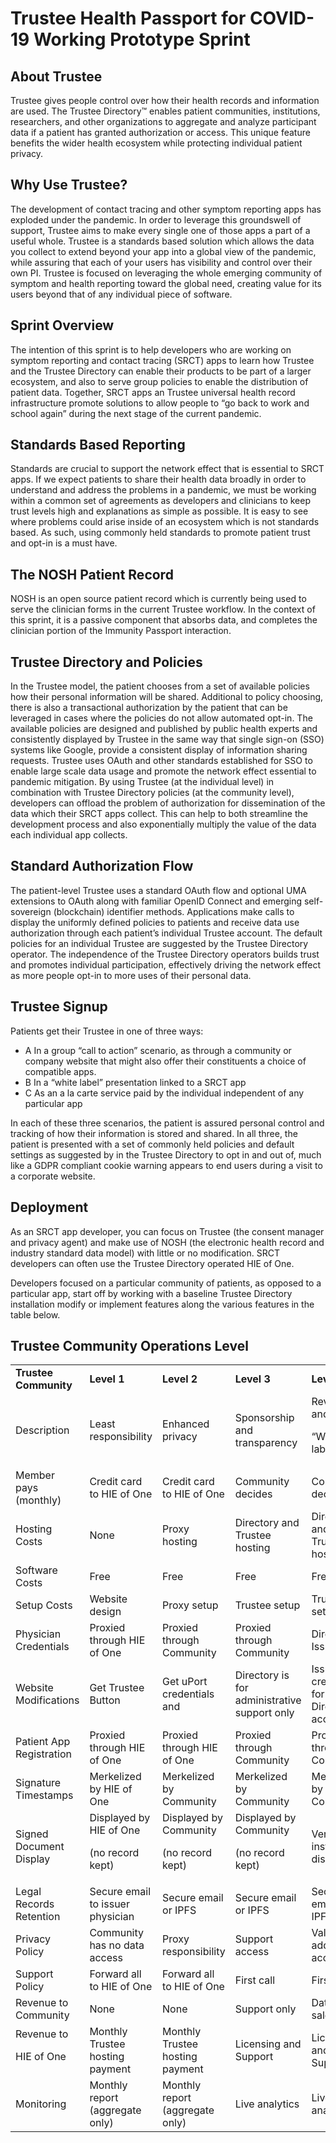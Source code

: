 # Trustee Health Passport for COVID-19 Working Prototype Sprint

## About Trustee

Trustee gives people control over how their health records and information are used. The Trustee Directory™ enables patient communities, institutions, researchers, and other organizations to aggregate and analyze participant data if a patient has granted authorization or access. This unique feature benefits the wider health ecosystem while protecting individual patient privacy.

## Why Use Trustee?

The development of contact tracing and other symptom reporting apps has exploded under the pandemic. In order to leverage this groundswell of support, Trustee aims to make every single one of those apps a part of a useful whole. Trustee is a standards based solution which allows the data you collect to extend beyond your app into a global view of the pandemic, while assuring that each of your users has visibility and control over their own PI. Trustee is focused on leveraging the whole emerging community of symptom and health reporting toward the global need, creating value for its users beyond that of any individual piece of software.

## Sprint Overview

The intention of this sprint is to help developers who are working on symptom reporting and contact tracing (SRCT) apps to learn how Trustee and the Trustee Directory can enable their products to be part of a larger ecosystem, and also to serve group policies to enable the distribution of patient data. Together, SRCT apps an Trustee universal health record infrastructure promote solutions to allow people to “go back to work and school again” during the next stage of the current pandemic.

## Standards Based Reporting

Standards are crucial to support the network effect that is essential to SRCT apps. If we expect patients to share their health data broadly in order to understand and address the problems in a pandemic, we must be working within a common set of agreements as developers and clinicians to keep trust levels high and explanations as simple as possible. It is easy to see where problems could arise inside of an ecosystem which is not standards based. As such, using commonly held standards to promote patient trust and opt-in is a must have.

## The NOSH Patient Record

NOSH is an open source patient record which is currently being used to serve the clinician forms in the current Trustee workflow. In the context of this sprint, it is a passive component that absorbs data, and completes the clinician portion of the Immunity Passport interaction.

## Trustee Directory and Policies

In the Trustee model, the patient chooses from a set of available policies how their personal information will be shared. Additional to policy choosing, there is also a transactional authorization by the patient that can be leveraged in cases where the policies do not allow automated opt-in. The available policies are designed and published by public health experts and consistently displayed by Trustee in the same way that single sign-on (SSO) systems like Google, provide a consistent display of information sharing requests. Trustee uses OAuth and other standards established for SSO to enable large scale data usage and promote the network effect essential to pandemic mitigation. By using Trustee (at the individual level) in combination with Trustee Directory policies (at the community level), developers can offload the problem of authorization for dissemination of the data which their SRCT apps collect. This can help to both streamline the development process and also exponentially multiply the value of the data each individual app collects.

## Standard Authorization Flow

The patient-level Trustee uses a standard OAuth flow and optional UMA extensions to OAuth along with familiar OpenID Connect and emerging self-sovereign (blockchain) identifier methods. Applications make calls to display the uniformly defined policies to patients and receive data use authorization through each patient’s individual Trustee account. The default policies for an individual Trustee are suggested by the Trustee Directory operator. The independence of the Trustee Directory operators builds trust and promotes individual participation, effectively driving the network effect as more people opt-in to more uses of their personal data.

## Trustee Signup

Patients get their Trustee in one of three ways:
* A In a group “call to action” scenario, as through a community or company website that might also offer their constituents a choice of compatible apps.
* B In a “white label” presentation linked to a SRCT app
* C As an a la carte service paid by the individual independent of any particular app

In each of these three scenarios, the patient is assured personal control and tracking of how their information is stored and shared. In all three, the patient is presented with a set of commonly held policies and default settings as suggested by in the Trustee Directory to opt in and out of, much like a GDPR compliant cookie warning appears to end users during a visit to a corporate website.

## Deployment

As an SRCT app developer, you can focus on Trustee (the consent manager and privacy agent) and make use of NOSH (the electronic health record and industry standard data model) with little or no modification. SRCT developers can often use the Trustee Directory operated HIE of One.

Developers focused on a particular community of patients, as opposed to a particular app, start off by working with a baseline Trustee Directory installation modify or implement features along the various features in the table below.

## Trustee Community Operations Level

<table>
  <tr>
   <td><strong>Trustee Community</strong>
   </td>
   <td><strong>Level 1</strong>
   </td>
   <td><strong>Level 2</strong>
   </td>
   <td><strong>Level 3</strong>
   </td>
   <td><strong>Level 4</strong>
   </td>
  </tr>
  <tr>
   <td>Description
   </td>
   <td>Least responsibility
   </td>
   <td>Enhanced privacy
   </td>
   <td>Sponsorship and transparency
   </td>
   <td>Revenue and
<p>
“White label”
   </td>
  </tr>
  <tr>
   <td>Member pays (monthly)
   </td>
   <td>Credit card to HIE of One
   </td>
   <td>Credit card to HIE of One
   </td>
   <td>Community decides
   </td>
   <td>Community decides
   </td>
  </tr>
  <tr>
   <td>Hosting Costs
   </td>
   <td>None
   </td>
   <td>Proxy hosting
   </td>
   <td>Directory and Trustee hosting
   </td>
   <td>Directory and Trustee hosting
   </td>
  </tr>
  <tr>
   <td>Software Costs
   </td>
   <td>Free
   </td>
   <td>Free
   </td>
   <td>Free
   </td>
   <td>Free
   </td>
  </tr>
  <tr>
   <td>Setup Costs
   </td>
   <td>Website design
   </td>
   <td>Proxy setup
   </td>
   <td>Trustee setup
   </td>
   <td>Trustee setup
   </td>
  </tr>
  <tr>
   <td>Physician Credentials
   </td>
   <td>Proxied through HIE of One
   </td>
   <td>Proxied through Community
   </td>
   <td>Proxied through Community
   </td>
   <td>Direct from Issuer
   </td>
  </tr>
  <tr>
   <td>Website Modifications
   </td>
   <td>Get Trustee Button
   </td>
   <td>Get uPort credentials and 
   </td>
   <td>Directory is for administrative support only
   </td>
   <td>Issue credentials for Directory access
   </td>
  </tr>
  <tr>
   <td>Patient App Registration
   </td>
   <td>Proxied through HIE of One
   </td>
   <td>Proxied through HIE of One
   </td>
   <td>Proxied through Community
   </td>
   <td>Proxied through Community
   </td>
  </tr>
  <tr>
   <td>Signature Timestamps
   </td>
   <td>Merkelized by HIE of One
   </td>
   <td>Merkelized by Community
   </td>
   <td>Merkelized by Community
   </td>
   <td>Merkelized by Community
   </td>
  </tr>
  <tr>
   <td>Signed Document Display
   </td>
   <td>Displayed by HIE of One
<p>
(no record kept)
   </td>
   <td>Displayed by Community
<p>
(no record kept)
   </td>
   <td>Displayed by Community
<p>
(no record kept)
   </td>
   <td>Verifier installs display app
   </td>
  </tr>
  <tr>
   <td>Legal Records Retention
   </td>
   <td>Secure email to issuer physician
   </td>
   <td>Secure email or IPFS
   </td>
   <td>Secure email or IPFS
   </td>
   <td>Secure email or IPFS
   </td>
  </tr>
  <tr>
   <td>Privacy Policy
   </td>
   <td>Community has no data access
   </td>
   <td>Proxy responsibility
   </td>
   <td>Support access
   </td>
   <td>Value added access
   </td>
  </tr>
  <tr>
   <td>Support Policy
   </td>
   <td>Forward all to HIE of One
   </td>
   <td>Forward all to HIE of One
   </td>
   <td>First call
   </td>
   <td>First call
   </td>
  </tr>
  <tr>
   <td>Revenue to Community
   </td>
   <td>None
   </td>
   <td>None
   </td>
   <td>Support only
   </td>
   <td>Data use sales
   </td>
  </tr>
  <tr>
   <td>Revenue to
<p>
HIE of One
   </td>
   <td>Monthly Trustee hosting payment
   </td>
   <td>Monthly Trustee hosting payment
   </td>
   <td>Licensing and Support
   </td>
   <td>Licensing and Support
   </td>
  </tr>
  <tr>
   <td>Monitoring
   </td>
   <td>Monthly report (aggregate only)
   </td>
   <td>Monthly report (aggregate only)
   </td>
   <td>Live analytics
   </td>
   <td>Live analytics
   </td>
  </tr>
</table>
